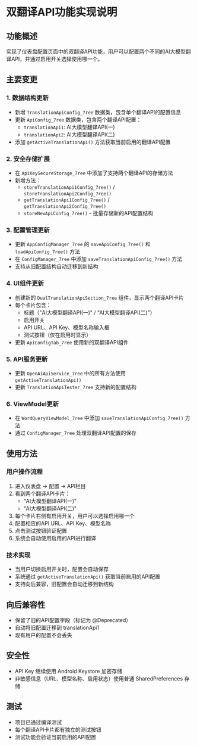 # 双翻译API功能实现说明

## 功能概述
实现了仪表盘配置页面中的双翻译API功能，用户可以配置两个不同的AI大模型翻译API，并通过启用开关选择使用哪一个。

## 主要变更

### 1. 数据结构更新
- 新增 `TranslationApiConfig_7ree` 数据类，包含单个翻译API的配置信息
- 更新 `ApiConfig_7ree` 数据类，包含两个翻译API配置：
  - `translationApi1`: AI大模型翻译API(一)
  - `translationApi2`: AI大模型翻译API(二)
- 添加 `getActiveTranslationApi()` 方法获取当前启用的翻译API配置

### 2. 安全存储扩展
- 在 `ApiKeySecureStorage_7ree` 中添加了支持两个翻译API的存储方法
- 新增方法：
  - `storeTranslationApi1Config_7ree()` / `storeTranslationApi2Config_7ree()`
  - `getTranslationApi1Config_7ree()` / `getTranslationApi2Config_7ree()`
  - `storeNewApiConfig_7ree()` - 批量存储新的API配置结构

### 3. 配置管理更新
- 更新 `AppConfigManager_7ree` 的 `saveApiConfig_7ree()` 和 `loadApiConfig_7ree()` 方法
- 在 `ConfigManager_7ree` 中添加 `saveTranslationApiConfig_7ree()` 方法
- 支持从旧配置结构自动迁移到新结构

### 4. UI组件更新
- 创建新的 `DualTranslationApiSection_7ree` 组件，显示两个翻译API卡片
- 每个卡片包含：
  - 标题（"AI大模型翻译API(一)" / "AI大模型翻译API(二)"）
  - 启用开关
  - API URL、API Key、模型名称输入框
  - 测试按钮（仅在启用时显示）
- 更新 `ApiConfigTab_7ree` 使用新的双翻译API组件

### 5. API服务更新
- 更新 `OpenAiApiService_7ree` 中的所有方法使用 `getActiveTranslationApi()`
- 更新 `TranslationApiTester_7ree` 支持新的配置结构

### 6. ViewModel更新
- 在 `WordQueryViewModel_7ree` 中添加 `saveTranslationApiConfig_7ree()` 方法
- 通过 `ConfigManager_7ree` 处理双翻译API配置的保存

## 使用方法

### 用户操作流程
1. 进入仪表盘 -> 配置 -> API栏目
2. 看到两个翻译API卡片：
   - "AI大模型翻译API(一)"
   - "AI大模型翻译API(二)"
3. 每个卡片右侧有启用开关，用户可以选择启用哪一个
4. 配置相应的API URL、API Key、模型名称
5. 点击测试按钮验证配置
6. 系统会自动使用启用的API进行翻译

### 技术实现
- 当用户切换启用开关时，配置会自动保存
- 系统通过 `getActiveTranslationApi()` 获取当前启用的API配置
- 支持向后兼容，旧配置会自动迁移到新结构

## 向后兼容性
- 保留了旧的API配置字段（标记为 @Deprecated）
- 自动将旧配置迁移到 translationApi1
- 现有用户的配置不会丢失

## 安全性
- API Key 继续使用 Android Keystore 加密存储
- 非敏感信息（URL、模型名称、启用状态）使用普通 SharedPreferences 存储

## 测试
- 项目已通过编译测试
- 每个翻译API卡片都有独立的测试按钮
- 测试功能会验证当前启用的API配置